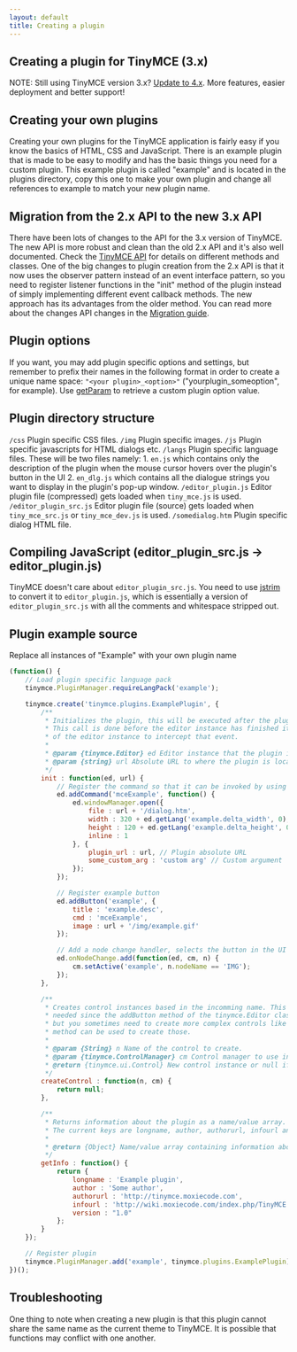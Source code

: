```yaml
---
layout: default
title: Creating a plugin
---
```


## Creating a plugin for TinyMCE (3.x)

NOTE: Still using TinyMCE version 3.x? [Update to 4.x](https://tiny.cloud/docs/). More features, easier deployment and better support!

## Creating your own plugins

Creating your own plugins for the TinyMCE application is fairly easy if you know the basics of HTML, CSS and JavaScript. There is an example plugin that is made to be easy to modify and has the basic things you need for a custom plugin. This example plugin is called "example" and is located in the plugins directory, copy this one to make your own plugin and change all references to example to match your new plugin name.

## Migration from the 2.x API to the new 3.x API

There have been lots of changes to the API for the 3.x version of TinyMCE. The new API is more robust and clean than the old 2.x API and it's also well documented. Check the [TinyMCE API](https://www.tiny.cloud/docs-3x/api/) for details on different methods and classes. One of the big changes to plugin creation from the 2.x API is that it now uses the observer pattern instead of an event interface pattern, so you need to register listener functions in the "init" method of the plugin instead of simply implementing different event callback methods. The new approach has its advantages from the older method. You can read more about the changes API changes in the [Migration guide](https://www.tiny.cloud/docs-3x/howto/TinyMCE3x@How-to_migrate_from_TinyMCE_2.x_to_3.x/).

## Plugin options

If you want, you may add plugin specific options and settings, but remember to prefix their names in the following format in order to create a unique name space: `"<your plugin>_<option>"` ("yourplugin_someoption", for example). Use [getParam](https://www.tiny.cloud/docs-3x/api/class_tinymce.Editor.html/#getparam) to retrieve a custom plugin option value.

## Plugin directory structure

`/css` Plugin specific CSS files. `/img` Plugin specific images. `/js` Plugin specific javascripts for HTML dialogs etc. `/langs` Plugin specific language files. These will be two files namely: 1. `en.js` which contains only the description of the plugin when the mouse cursor hovers over the plugin's button in the UI 2. `en_dlg.js` which contains all the dialogue strings you want to display in the plugin's pop-up window. `/editor_plugin.js` Editor plugin file (compressed) gets loaded when `tiny_mce.js` is used. `/editor_plugin_src.js` Editor plugin file (source) gets loaded when `tiny_mce_src.js` or `tiny_mce_dev.js` is used. `/somedialog.htm` Plugin specific dialog HTML file.

## Compiling JavaScript (editor_plugin_src.js -> editor_plugin.js)

TinyMCE doesn't care about `editor_plugin_src.js`. You need to use [jstrim](http://javascriptcompressor.com/) to convert it to `editor_plugin.js`, which is essentially a version of `editor_plugin_src.js` with all the comments and whitespace stripped out.

## Plugin example source

Replace all instances of "Example" with your own plugin name

```js
(function() {
	// Load plugin specific language pack
	tinymce.PluginManager.requireLangPack('example');

	tinymce.create('tinymce.plugins.ExamplePlugin', {
		/**
		 * Initializes the plugin, this will be executed after the plugin has been created.
		 * This call is done before the editor instance has finished it's initialization so use the onInit event
		 * of the editor instance to intercept that event.
		 *
		 * @param {tinymce.Editor} ed Editor instance that the plugin is initialized in.
		 * @param {string} url Absolute URL to where the plugin is located.
		 */
		init : function(ed, url) {
			// Register the command so that it can be invoked by using tinyMCE.activeEditor.execCommand('mceExample');
			ed.addCommand('mceExample', function() {
				ed.windowManager.open({
					file : url + '/dialog.htm',
					width : 320 + ed.getLang('example.delta_width', 0),
					height : 120 + ed.getLang('example.delta_height', 0),
					inline : 1
				}, {
					plugin_url : url, // Plugin absolute URL
					some_custom_arg : 'custom arg' // Custom argument
				});
			});

			// Register example button
			ed.addButton('example', {
				title : 'example.desc',
				cmd : 'mceExample',
				image : url + '/img/example.gif'
			});

			// Add a node change handler, selects the button in the UI when a image is selected
			ed.onNodeChange.add(function(ed, cm, n) {
				cm.setActive('example', n.nodeName == 'IMG');
			});
		},

		/**
		 * Creates control instances based in the incomming name. This method is normally not
		 * needed since the addButton method of the tinymce.Editor class is a more easy way of adding buttons
		 * but you sometimes need to create more complex controls like listboxes, split buttons etc then this
		 * method can be used to create those.
		 *
		 * @param {String} n Name of the control to create.
		 * @param {tinymce.ControlManager} cm Control manager to use inorder to create new control.
		 * @return {tinymce.ui.Control} New control instance or null if no control was created.
		 */
		createControl : function(n, cm) {
			return null;
		},

		/**
		 * Returns information about the plugin as a name/value array.
		 * The current keys are longname, author, authorurl, infourl and version.
		 *
		 * @return {Object} Name/value array containing information about the plugin.
		 */
		getInfo : function() {
			return {
				longname : 'Example plugin',
				author : 'Some author',
				authorurl : 'http://tinymce.moxiecode.com',
				infourl : 'http://wiki.moxiecode.com/index.php/TinyMCE:Plugins/example',
				version : "1.0"
			};
		}
	});

	// Register plugin
	tinymce.PluginManager.add('example', tinymce.plugins.ExamplePlugin);
})();
```

## Troubleshooting

One thing to note when creating a new plugin is that this plugin cannot share the same name as the current theme to TinyMCE. It is possible that functions may conflict with one another.
